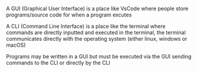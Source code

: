A GUI (Graphical User Interface) is a place like VsCode where people store programs/source code for when a program excutes

A CLI (Command Line Interface) is a place like the terminal where commands are directly inputted and executed in the terminal,
the terminal communicates directly with the operating system (either linux, windows or macOS)

Programs may be written in a GUI but must be executed via the GUI sending commands to the CLI 
or directly by the CLI